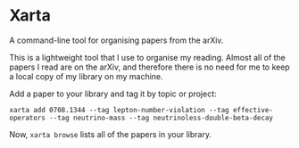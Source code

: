 # Xarta

A command-line tool for organising papers from the arXiv. 

This is a lightweight tool that I use to organise my reading. Almost all of the papers I read are on the arXiv, and therefore there is no need for me to keep a local copy of my library on my machine.

Add a paper to your library and tag it by topic or project:
```
xarta add 0708.1344 --tag lepton-number-violation --tag effective-operators --tag neutrino-mass --tag neutrinoless-double-beta-decay
```

Now, `xarta browse` lists all of the papers in your library.
